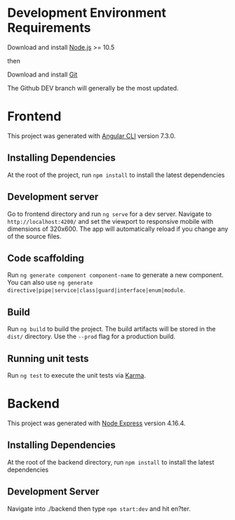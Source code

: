 # Development Environment Requirements

Download and install [Node.js](https://nodejs.org/dist/v10.7.0/node-v10.7.0.pkg) >= 10.5

then

Download and install [Git](https://git-scm.com/)

The Github DEV branch will generally be the most updated.

# Frontend

This project was generated with [Angular CLI](https://github.com/angular/angular-cli) version 7.3.0.

## Installing Dependencies

At the root of the project, run `npm install` to install the latest dependencies

## Development server

Go to frontend directory and run `ng serve` for a dev server. Navigate to `http://localhost:4200/` and set the viewport to responsive mobile with dimensions of 320x600. The app will automatically reload if you change any of the source files.

## Code scaffolding

Run `ng generate component component-name` to generate a new component. You can also use `ng generate directive|pipe|service|class|guard|interface|enum|module`.

## Build

Run `ng build` to build the project. The build artifacts will be stored in the `dist/` directory. Use the `--prod` flag for a production build.

## Running unit tests

Run `ng test` to execute the unit tests via [Karma](https://karma-runner.github.io).

# Backend

This project was generated with [Node Express](https://expressjs.com/en/starter/generator.html) version 4.16.4.

## Installing Dependencies

At the root of the backend directory, run `npm install` to install the latest dependencies

## Development Server

Navigate into ./backend then type `npm start:dev` and hit en?ter.
